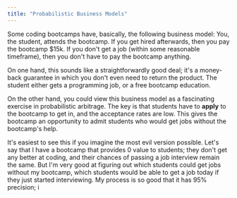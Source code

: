 ```yaml
---
title: "Probabilistic Business Models"
---
```


Some coding bootcamps have, basically, the following business model: You, the student, attends the bootcamp. If you get hired afterwards, then you pay the bootcamp $15k. If you don't get a job (within some reasonable timeframe), then you don't have to pay the bootcamp anything.

On one hand, this sounds like a straightforwardly good deal; it's a money-back guarantee in which you don't even need to return the product. The student either gets a programming job, or a free bootcamp education.

On the other hand, you could view this business model as a fascinating exercise in probabilistic arbitrage. The key is that students have to **apply** to the bootcamp to get in, and the acceptance rates are low. This gives the bootcamp an opportunity to admit students who would get jobs without the bootcamp's help.

It's easiest to see this if you imagine the most evil version possible. Let's say that I have a bootcamp that provides 0 value to students; they don't get any better at coding, and their chances of passing a job interview remain the same. But I'm very good at figuring out which students could get jobs without my bootcamp, which students would be able to get a job today if they just started interviewing. My process is so good that it has 95% precision; i

